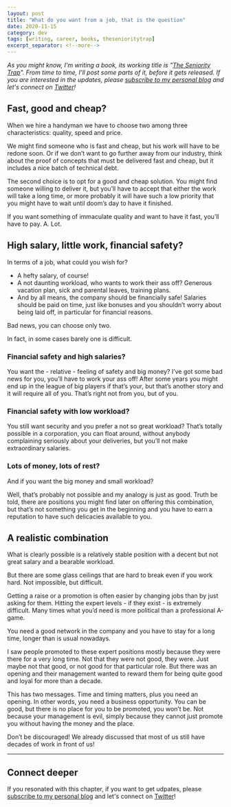 ```yaml
---
layout: post
title: "What do you want from a job, that is the question"
date: 2020-11-15
category: dev
tags: [writing, career, books, thesenioritytrap]
excerpt_separator: <!--more-->
---
```

_As you might know, I'm writing a book, its working title is "[The Seniority Trap](https://dev.to/sandordargo/the-seniority-trap-20bn)". From time to time, I'll post some parts of it, before it gets released. If you are interested in the updates, please [subscribe to my personal blog](http://eepurl.com/gvcv1j) and let's connect on [Twitter](https://twitter.com/SandorDargo)!_

<!--more-->

## Fast, good and cheap?

When we hire a handyman we have to choose two among three characteristics: quality, speed and price.

We might find someone who is fast and cheap, but his work will have to be redone soon. Or if we don’t want to go further away from our industry, think about the proof of concepts that must be delivered fast and cheap, but it includes a nice batch of technical debt.

The second choice is to opt for a good and cheap solution. You might find someone willing to deliver it, but you’ll have to accept that either the work will take a long time, or more probably it will have such a low priority that you might have to wait until doom’s day to have it finished.

If you want something of immaculate quality and want to have it fast, you’ll have to pay. A. Lot.

## High salary, little work, financial safety?

In terms of a job, what could you wish for? 

- A hefty salary, of course! 
- A not daunting workload, who wants to work their ass off? Generous vacation plan, sick and parental leaves, training plans.
- And by all means, the company should be financially safe! Salaries should be paid on time, just like bonuses and you shouldn’t worry about being laid off, in particular for financial reasons.

Bad news, you can choose only two. 

In fact, in some cases barely one is difficult. 

### Financial safety and high salaries?

You want the - relative - feeling of safety and big money? I’ve got some bad news for you, you’ll have to work your ass off! After some years you might end up in the league of big players if that’s your, but that’s another story and it will require all of you. That’s right not from you, but of you.

### Financial safety with low workload?

You still want security and you prefer a not so great workload? That’s totally possible in a corporation, you can float around, without anybody complaining seriously about your deliveries, but you’ll not make extraordinary salaries.

### Lots of money, lots of rest?

And if you want the big money and small workload? 

Well, that’s probably not possible and my analogy is just as good. Truth be told, there are positions you might find later on offering this combination, but that’s not something you get in the beginning and you have to earn a reputation to have such delicacies available to you.

## A realistic combination

What is clearly possible is a relatively stable position with a decent but not great salary and a bearable workload.

But there are some glass ceilings that are hard to break even if you work hard. Not impossible, but difficult.

Getting a raise or a promotion is often easier by changing jobs than by just asking for them. Hitting the expert levels - if they exist - is extremely difficult. Many times what you’d need is more political than a professional A-game. 

You need a good network in the company and you have to stay for a long time, longer than is usual nowadays.

I saw people promoted to these expert positions mostly because they were there for a very long time. Not that they were not good, they were. Just maybe not that good, or not good for that particular role. But there was an opening and their management wanted to reward them for being quite good and loyal for more than a decade.

This has two messages. Time and timing matters, plus you need an opening. In other words, you need a business opportunity. You can be good, but there is no place for you to be promoted, you won’t be. Not because your management is evil, simply because they cannot just promote you without having the money and the place.

Don’t be discouraged! We already discussed that most of us still have decades of work in front of us!

---

## Connect deeper

If you resonated with this chapter, if you want to get udpates, please [subscribe to my personal blog](http://eepurl.com/gvcv1j) and let's connect on [Twitter](https://twitter.com/SandorDargo)!
